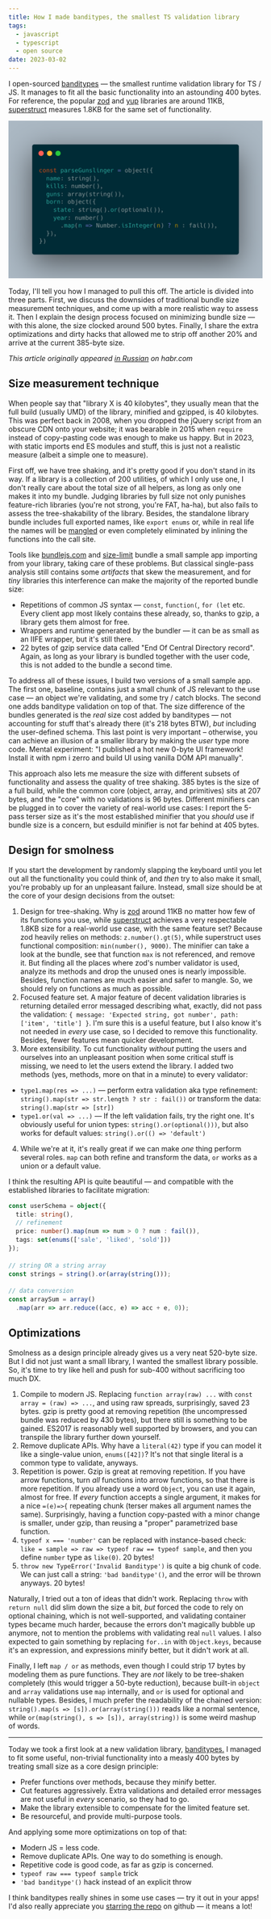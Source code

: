 ```yaml
---
title: How I made banditypes, the smallest TS validation library
tags:
  - javascript
  - typescript
  - open source
date: 2023-03-02
---
```


I open-sourced [banditypes](https://github.com/thoughtspile/banditypes) — the smallest runtime validation library for TS / JS. It manages to fit all the basic functionality into an astounding 400 bytes. For reference, the popular [zod](https://zod.dev/) and [yup](https://github.com/jquense/yup) libraries are around 11KB, [superstruct](https://github.com/ianstormtaylor/superstruct) measures 1.8KB for the same set of functionality.

![](/images/banditypes-sample.png)

Today, I'll tell you how I managed to pull this off. The article is divided into three parts. First, we discuss the downsides of traditional bundle size measurement techniques, and come up with a more realistic way to assess it. Then I explain the design process focused on minimizing bundle size — with this alone, the size clocked around 500 bytes. Finally, I share the extra optimizations and dirty hacks that allowed me to strip off another 20% and arrive at the current 385-byte size.

_This article originally appeared [in Russian](https://habr.com/ru/company/ruvds/blog/719708/) on habr.com_

## Size measurement technique

When people say that "library X is 40 kilobytes", they usually mean that the full build (usually UMD) of the library, minified and gzipped, is 40 kilobytes. This was perfect back in 2008, when you dropped the jQuery script from an obscure CDN onto your website; it was bearable in 2015 when `require` instead of copy-pasting code was enough to make us happy. But in 2023, with static imports end ES modules and stuff, this is just not a realistic measure (albeit a simple one to measure).

First off, we have tree shaking, and it's pretty good if you don't stand in its way. If a library is a collection of 200 utilities, of which I only use one, I don't really care about the total size of all helpers, as long as only one makes it into my bundle. Judging libraries by full size not only punishes feature-rich libraries (you're not strong, you're FAT, ha-ha), but also fails to assess the tree-shakability of the library. Besides, the standalone library bundle includes full exported names, like `export enums` or, while in real life the names will be [mangled](https://terser.org/docs/api-reference#mangle-options) or even completely eliminated by inlining the functions into the call site.

Tools like [bundlejs.com](https://bundlejs.com/) and [size-limit](https://github.com/ai/size-limit) bundle a small sample app importing from your library, taking care of these problems. But classical single-pass analysis still contains some _artifacts_ that skew the measurement, and for _tiny_ libraries this interference can make the majority of the reported bundle size:

- Repetitions of common JS syntax — `const`, `function(`, `for (let` etc. Every client app most likely contains these already, so, thanks to gzip, a library gets them almost for free.
- Wrappers and runtime generated by the bundler — it can be as small as an IIFE wrapper, but it's still there.
- 22 bytes of gzip service data called "End Of Central Directory record". Again, as long as your library is bundled together with the user code, this is not added to the bundle a second time.

To address all of these issues, I build two versions of a small sample app. The first one, baseline, contains just a small chunk of JS relevant to the use case — an object we're validating, and some try / catch blocks. The second one adds banditype validation on top of that. The size difference of the bundles generated is the _real_ size cost added by banditypes — not accounting for stuff that's already there (it's 218 bytes BTW), _but_ including the user-defined schema. This last point is very important – otherwise, you can achieve an illusion of a smaller library by making the _user_ type more code. Mental experiment: "I published a hot new 0-byte UI framework! Install it with npm i zerro and build UI using vanilla DOM API manually".

This approach also lets me measure the size with different subsets of functionality and assess the quality of tree shaking. 385 bytes is the size of a full build, while the common core (object, array, and primitives) sits at 207 bytes, and the "core" with no validations is 96 bytes. Different minifiers can be plugged in to cover the variety of real-world use cases: I report the 5-pass terser size as it's the most established minifier that you _should_ use if bundle size is a concern, but esduild minifier is not far behind at 405 bytes.

## Design for smolness

If you start the development by randomly slapping the keyboard until you let out all the functionality you could think of, and _then_ try to also make it small, you're probably up for an unpleasant failure. Instead, small size should be at the core of your design decisions from the outset:

1. Design for tree-shaking. Why is [zod](https://zod.dev/) around 11KB no matter how few of its functions you use, while [superstruct](https://github.com/ianstormtaylor/superstruct) achieves a very respectable 1.8KB size for a real-world use case, with the same feature set? Because zod heavily relies on methods: `z.number().gt(5)`, while superstruct uses functional composition: `min(number(), 9000)`. The minifier can take a look at the bundle, see that function `max` is not referenced, and remove it. But finding all the places where zod's number validator is used, analyze its methods and drop the unused ones is nearly impossible. Besides, function names are much easier and safer to mangle. So, we should rely on functions as much as possible.
2. Focused feature set. A major feature of decent validation libraries is returning detailed error messaged describing what, exactly, did not pass the validation: `{ message: 'Expected string, got number', path: ['item', 'title'] }`. I'm sure this is a useful feature, but I also know it's not needed in _every_ use case, so I decided to remove this functionality. Besides, fewer features mean quicker development.
3. More extensibility. To cut functionality _without_ putting the users and ourselves into an unpleasant position when some critical stuff is missing, we need to let the users extend the library. I added two methods (yes, methods, more on that in a minute) to every validator:
  - `type1.map(res => ...)` — perform extra validation aka type refinement: `string().map(str => str.length ? str : fail())` or transform the data: `string().map(str => [str])`
  - `type1.or(val => ...)` — If the left validation fails, try the right one. It's obviously useful for union types: `string().or(optional()))`, but also works for default values: `string().or(() => 'default')`
4. While we're at it, it's really great if we can make _one_ thing perform several roles. `map` can both refine and transform the data, `or` works as a union or a default value.

I think the resulting API is quite beautiful — and compatible with the established libraries to facilitate migration:

```ts
const userSchema = object({
  title: string(),
  // refinement
  price: number().map(num => num > 0 ? num : fail()),
  tags: set(enums(['sale', 'liked', 'sold']))
});

// string OR a string array
const strings = string().or(array(string()));

// data conversion
const arraySum = array()
  .map(arr => arr.reduce((acc, e) => acc + e, 0));
```

## Optimizations

Smolness as a design principle already gives us a very neat 520-byte size. But I did not just want a small library, I wanted the smallest library possible. So, it's time to try like hell and push for sub-400 without sacrificing too much DX.

1. Compile to modern JS. Replacing `function array(raw) ...` with `const array = (raw) => ...`, and using raw spreads, surprisingly, saved 23 bytes. gzip is pretty good at removing repetition (the uncompressed bundle was reduced by 430 bytes), but there still is something to be gained. ES2017 is reasonably well supported by browsers, and you can transpile the library further down yourself.
2. Remove duplicate APIs. Why have a `literal(42)` type if you can model it like a single-value union, `enums([42])`? It's not that single literal is a common type to validate, anyways.
3. Repetition is power. Gzip is great at removing repetition. If you have arrow functions, turn _all_ functions into arrow functions, so that there is more repetition. If you already use a word `Object`, you can use it again, almost for free. If _every_ function accepts a single argument, it makes for a nice `=(e)=>{` repeating chunk (terser makes all argument names the same). Surprisingly, having a function copy-pasted with a minor change is smaller, under gzip, than reusing a "proper" parametrized base function.
4. `typeof x === 'number'` can be replaced with instance-based check: `like = sample => raw => typeof raw == typeof sample`, and then you define `number` type as `like(0)`. 20 bytes!
5. `throw new TypeError('Invalid Banditype')` is quite a big chunk of code. We can just call a string: `'bad banditype'()`, and the error will be thrown anyways. 20 bytes!

Naturally, I tried out a ton of ideas that didn't work. Replacing `throw` with `return null` did slim down the size a bit, _but_ forced the code to rely on optional chaining, which is not well-supported, and validating container types became much harder, because the errors don't magically bubble up anymore, not to mention the problems with validating real `null` values. I also expected to gain something by replacing `for..in` with `Object.keys`, because it's an expression, and expressions minify better, but it didn't work at all.

Finally, I left `map / or` as methods, even though I could strip 17 bytes by modeling them as pure functions. They are _not_ likely to be tree-shaken completely (this would trigger a 50-byte reduction), because built-in `object` and `array` validations use `map` internally, and `or` is used for optional and nullable types. Besides, I much prefer the readability of the chained version: `string().map(s => [s]).or(array(string()))` reads like a normal sentence, while `or(map(string(), s => [s]), array(string))` is some weird mashup of words. 

---

Today we took a first look at a new validation library, [banditypes.](https://github.com/thoughtspile/banditypes) I managed to fit some useful, non-trivial functionality into a measly 400 bytes by treating small size as a core design principle:

- Prefer functions over methods, because they minify better.
- Cut features aggressively. Extra validations and detailed error messages are not useful in _every_ scenario, so they had to go.
- Make the library extensible to compensate for the limited feature set.
- Be resourceful, and provide multi-purpose tools.

And applying some more optimizations on top of that:

- Modern JS = less code.
- Remove duplicate APIs. One way to do something is enough.
- Repetitive code is good code, as far as gzip is concerned.
- `typeof raw === typeof sample` trick
- `'bad banditype'()` hack instead of an explicit throw

I think banditypes really shines in some use cases — try it out in your apps! I'd also really appreciate you [starring the repo](https://github.com/thoughtspile/banditypes) on github — it means a lot!
